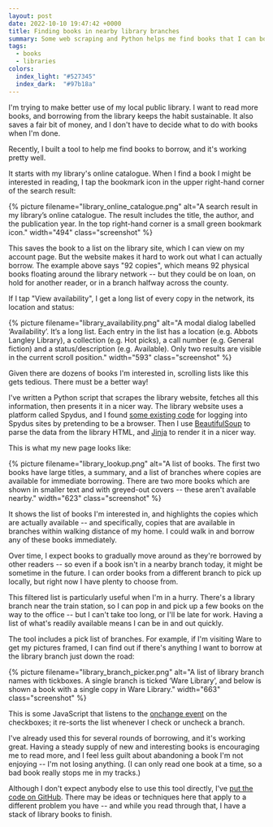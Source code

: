 ```yaml
---
layout: post
date: 2022-10-10 19:47:42 +0000
title: Finding books in nearby library branches
summary: Some web scraping and Python helps me find books that I can borrow immediately.
tags:
  - books
  - libraries
colors:
  index_light: "#527345"
  index_dark:  "#97b18a"
---
```


<!-- Cover image from https://wellcomecollection.org/works/u7xetmy2/images?id=mbrj8865, Public Domain -->

I'm trying to make better use of my local public library.
I want to read more books, and borrowing from the library keeps the habit sustainable.
It also saves a fair bit of money, and I don't have to decide what to do with books when I'm done.

Recently, I built a tool to help me find books to borrow, and it's working pretty well.

It starts with my library's online catalogue.
When I find a book I might be interested in reading, I tap the bookmark icon in the upper right-hand corner of the search result:

{%
  picture
  filename="library_online_catalogue.png"
  alt="A search result in my library’s online catalogue. The result includes the title, the author, and the publication year. In the top right-hand corner is a small green bookmark icon."
  width="494"
  class="screenshot"
%}

This saves the book to a list on the library site, which I can view on my account page.
But the website makes it hard to work out what I can actually borrow.
The example above says "92 copies", which means 92 physical books floating around the library network -- but they could be on loan, on hold for another reader, or in a branch halfway across the county.

If I tap "View availability", I get a long list of every copy in the network, its location and status:

{%
  picture
  filename="library_availability.png"
  alt="A modal dialog labelled ‘Availability’. It’s a long list. Each entry in the list has a location (e.g. Abbots Langley Library), a collection (e.g. Hot picks), a call number (e.g. General fiction) and a status/description (e.g. Available). Only two results are visible in the current scroll position."
  width="593"
  class="screenshot"
%}

Given there are dozens of books I'm interested in, scrolling lists like this gets tedious.
There must be a better way!

I've written a Python script that scrapes the library website, fetches all this information, then presents it in a nicer way.
The library website uses a platform called Spydus, and I found [some existing code] for logging into Spydus sites by pretending to be a browser.
Then I use [BeautifulSoup] to parse the data from the library HTML, and [Jinja] to render it in a nicer way.

This is what my new page looks like:

{%
  picture
  filename="library_lookup.png"
  alt="A list of books. The first two books have large titles, a summary, and a list of branches where copies are available for immediate borrowing. There are two more books which are shown in smaller text and with greyed-out covers -- these aren't available nearby."
  width="623"
  class="screenshot"
%}

It shows the list of books I'm interested in, and highlights the copies which are actually available -- and specifically, copies that are available in branches within walking distance of my home.
I could walk in and borrow any of these books immediately.

Over time, I expect books to gradually move around as they're borrowed by other readers -- so even if a book isn't in a nearby branch today, it might be sometime in the future.
I can order books from a different branch to pick up locally, but right now I have plenty to choose from.

This filtered list is particularly useful when I'm in a hurry.
There's a library branch near the train station, so I can pop in and pick up a few books on the way to the office -- but I can't take too long, or I'll be late for work.
Having a list of what's readily available means I can be in and out quickly.

The tool includes a pick list of branches.
For example, if I'm visiting Ware to get my pictures framed, I can find out if there's anything I want to borrow at the library branch just down the road:

{%
  picture
  filename="library_branch_picker.png"
  alt="A list of library branch names with tickboxes. A single branch is ticked ‘Ware Library’, and below is shown a book with a single copy in Ware Library."
  width="663"
  class="screenshot"
%}

This is some JavaScript that listens to the [onchange event] on the checkboxes; it re-sorts the list whenever I check or uncheck a branch.

I've already used this for several rounds of borrowing, and it's working great.
Having a steady supply of new and interesting books is encouraging me to read more, and I feel less guilt about abandoning a book I'm not enjoying -- I'm not losing anything.
(I can only read one book at a time, so a bad book really stops me in my tracks.)

Although I don't expect anybody else to use this tool directly, I've [put the code on GitHub][github].
There may be ideas or techniques here that apply to a different problem you have -- and while you read through that, I have a stack of library books to finish.

[some existing code]: https://github.com/mjagdis/spydus
[BeautifulSoup]: https://www.crummy.com/software/BeautifulSoup/
[Jinja]: https://jinja.palletsprojects.com/en/3.1.x/
[onchange event]: https://developer.mozilla.org/en-US/docs/Web/API/HTMLElement/change_event
[mechanize]: https://github.com/python-mechanize/mechanize
[github]: https://github.com/alexwlchan/library-lookup
